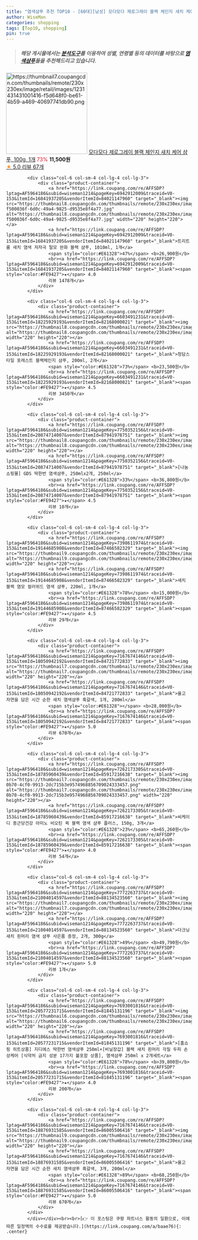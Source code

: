 ```yaml
---
title: "염색샴푸 추천 TOP10 - [60대][남성] 모다모다 제로그레이 블랙 체인지 새치 케어 샴푸, 100g, 1개"
author: WiseMan
categories: shopping
tags: [Top10, shopping]
pin: true
---
```


> ##### 해당 게시물에서는 [**분석도구**](https://itemscout.io/)를 이용하여 **성별**, **연령별** 등의 데이터를 바탕으로 [**염색샴푸**](https://link.coupang.com/a/baae76)들을 추천해드리고 있습니다.
<div class="container"><div class="row">
            <div class="col-6 col-sm-4 col-lg-4 col-lg-3">
                <div class="product-container">
                    <a href="https://link.coupang.com/re/AFFSDP?lptag=AF5964186&subid=wiseman1214&pageKey=7662319445&traceid=V0-153&itemId=20417094512&vendorItemId=87498867415" target="_blank"><img src="https://thumbnail7.coupangcdn.com/thumbnails/remote/230x230ex/image/retail/images/1231431431001416-f5d648f0-be61-4b59-a469-40697741db90.png" alt="https://thumbnail7.coupangcdn.com/thumbnails/remote/230x230ex/image/retail/images/1231431431001416-f5d648f0-be61-4b59-a469-40697741db90.png" width="220" height="220"></a>
                    <a href="https://link.coupang.com/re/AFFSDP?lptag=AF5964186&subid=wiseman1214&pageKey=7662319445&traceid=V0-153&itemId=20417094512&vendorItemId=87498867415" target="_blank">모다모다 제로그레이 블랙 체인지 새치 케어 샴푸, 100g, 1개</a>
                    <span style="color:#E61328">73%</span> <b>11,500원</b>
                    <br><a href="https://link.coupang.com/re/AFFSDP?lptag=AF5964186&subid=wiseman1214&pageKey=7662319445&traceid=V0-153&itemId=20417094512&vendorItemId=87498867415" target="_blank"><span style="color:#FE9427">★</span> 5.0
                    리뷰 67개</a>
                </div>
            </div>
            
            <div class="col-6 col-sm-4 col-lg-4 col-lg-3">
                <div class="product-container">
                    <a href="https://link.coupang.com/re/AFFSDP?lptag=AF5964186&subid=wiseman1214&pageKey=6942912009&traceid=V0-153&itemId=16841937205&vendorItemId=84021147960" target="_blank"><img src="https://thumbnail8.coupangcdn.com/thumbnails/remote/230x230ex/image/retail/images/5732637157030472-f500036f-6d0c-49a4-9825-d9535e8f4a77.jpg" alt="https://thumbnail8.coupangcdn.com/thumbnails/remote/230x230ex/image/retail/images/5732637157030472-f500036f-6d0c-49a4-9825-d9535e8f4a77.jpg" width="220" height="220"></a>
                    <a href="https://link.coupang.com/re/AFFSDP?lptag=AF5964186&subid=wiseman1214&pageKey=6942912009&traceid=V0-153&itemId=16841937205&vendorItemId=84021147960" target="_blank">트리트룸 새치 염색 저자극 탈모 완화 블랙 샴푸, 1010ml, 1개</a>
                    <span style="color:#E61328">47%</span> <b>26,900원</b>
                    <br><a href="https://link.coupang.com/re/AFFSDP?lptag=AF5964186&subid=wiseman1214&pageKey=6942912009&traceid=V0-153&itemId=16841937205&vendorItemId=84021147960" target="_blank"><span style="color:#FE9427">★</span> 4.0
                    리뷰 1478개</a>
                </div>
            </div>
            
            <div class="col-6 col-sm-4 col-lg-4 col-lg-3">
                <div class="product-container">
                    <a href="https://link.coupang.com/re/AFFSDP?lptag=AF5964186&subid=wiseman1214&pageKey=6603491231&traceid=V0-153&itemId=18225929193&vendorItemId=82168000021" target="_blank"><img src="https://thumbnail8.coupangcdn.com/thumbnails/remote/230x230ex/image/vendor_inventory/c1bc/f0e8c24d2e80faca2bee7de7ebae97a813149a5879a0367f02508540c058.jpg" alt="https://thumbnail8.coupangcdn.com/thumbnails/remote/230x230ex/image/vendor_inventory/c1bc/f0e8c24d2e80faca2bee7de7ebae97a813149a5879a0367f02508540c058.jpg" width="220" height="220"></a>
                    <a href="https://link.coupang.com/re/AFFSDP?lptag=AF5964186&subid=wiseman1214&pageKey=6603491231&traceid=V0-153&itemId=18225929193&vendorItemId=82168000021" target="_blank">청담스타일 포레스트 블랙체인지 샴푸, 200ml, 2개</a>
                    <span style="color:#E61328">73%</span> <b>23,500원</b>
                    <br><a href="https://link.coupang.com/re/AFFSDP?lptag=AF5964186&subid=wiseman1214&pageKey=6603491231&traceid=V0-153&itemId=18225929193&vendorItemId=82168000021" target="_blank"><span style="color:#FE9427">★</span> 4.5
                    리뷰 3450개</a>
                </div>
            </div>
            
            <div class="col-6 col-sm-4 col-lg-4 col-lg-3">
                <div class="product-container">
                    <a href="https://link.coupang.com/re/AFFSDP?lptag=AF5964186&subid=wiseman1214&pageKey=7750352156&traceid=V0-153&itemId=20874714007&vendorItemId=87941978751" target="_blank"><img src="https://thumbnail8.coupangcdn.com/thumbnails/remote/230x230ex/image/vendor_inventory/bd1f/5366adbe0e9e3208da96d5a798c31996771d6b65d88cdaf9cdeb230bb025.jpg" alt="https://thumbnail8.coupangcdn.com/thumbnails/remote/230x230ex/image/vendor_inventory/bd1f/5366adbe0e9e3208da96d5a798c31996771d6b65d88cdaf9cdeb230bb025.jpg" width="220" height="220"></a>
                    <a href="https://link.coupang.com/re/AFFSDP?lptag=AF5964186&subid=wiseman1214&pageKey=7750352156&traceid=V0-153&itemId=20874714007&vendorItemId=87941978751" target="_blank">[나눔쇼핑몰] GDS 딱한번 염색샴푸, 250mlx2개, 250ml</a>
                    <span style="color:#E61328">33%</span> <b>36,800원</b>
                    <br><a href="https://link.coupang.com/re/AFFSDP?lptag=AF5964186&subid=wiseman1214&pageKey=7750352156&traceid=V0-153&itemId=20874714007&vendorItemId=87941978751" target="_blank"><span style="color:#FE9427">★</span> 4.5
                    리뷰 10개</a>
                </div>
            </div>
            
            <div class="col-6 col-sm-4 col-lg-4 col-lg-3">
                <div class="product-container">
                    <a href="https://link.coupang.com/re/AFFSDP?lptag=AF5964186&subid=wiseman1214&pageKey=7398611974&traceid=V0-153&itemId=19144685908&vendorItemId=87466582329" target="_blank"><img src="https://thumbnail9.coupangcdn.com/thumbnails/remote/230x230ex/image/vendor_inventory/15bb/f2030ba6b0a833453404950bdc7d5d07179616d3e29fc05110b269bce5ab.jpg" alt="https://thumbnail9.coupangcdn.com/thumbnails/remote/230x230ex/image/vendor_inventory/15bb/f2030ba6b0a833453404950bdc7d5d07179616d3e29fc05110b269bce5ab.jpg" width="220" height="220"></a>
                    <a href="https://link.coupang.com/re/AFFSDP?lptag=AF5964186&subid=wiseman1214&pageKey=7398611974&traceid=V0-153&itemId=19144685908&vendorItemId=87466582329" target="_blank">새치 블랙 염모 컬러위드 염색 샴푸, 220ml, 1개</a>
                    <span style="color:#E61328">78%</span> <b>15,000원</b>
                    <br><a href="https://link.coupang.com/re/AFFSDP?lptag=AF5964186&subid=wiseman1214&pageKey=7398611974&traceid=V0-153&itemId=19144685908&vendorItemId=87466582329" target="_blank"><span style="color:#FE9427">★</span> 4.5
                    리뷰 29개</a>
                </div>
            </div>
            
            <div class="col-6 col-sm-4 col-lg-4 col-lg-3">
                <div class="product-container">
                    <a href="https://link.coupang.com/re/AFFSDP?lptag=AF5964186&subid=wiseman1214&pageKey=7167674146&traceid=V0-153&itemId=18050942192&vendorItemId=84721772833" target="_blank"><img src="https://thumbnail7.coupangcdn.com/thumbnails/remote/230x230ex/image/vendor_inventory/441a/28ebc610717829e147b2acdcce52adfe4509e4cde326eb522943130da6c7.jpg" alt="https://thumbnail7.coupangcdn.com/thumbnails/remote/230x230ex/image/vendor_inventory/441a/28ebc610717829e147b2acdcce52adfe4509e4cde326eb522943130da6c7.jpg" width="220" height="220"></a>
                    <a href="https://link.coupang.com/re/AFFSDP?lptag=AF5964186&subid=wiseman1214&pageKey=7167674146&traceid=V0-153&itemId=18050942192&vendorItemId=84721772833" target="_blank">율고 자연을 담은 시간 순한 새치 염색샴푸 흑갈색, 1개, 200ml</a>
                    <span style="color:#E61328"></span> <b>28,000원</b>
                    <br><a href="https://link.coupang.com/re/AFFSDP?lptag=AF5964186&subid=wiseman1214&pageKey=7167674146&traceid=V0-153&itemId=18050942192&vendorItemId=84721772833" target="_blank"><span style="color:#FE9427">★</span> 5.0
                    리뷰 670개</a>
                </div>
            </div>
            
            <div class="col-6 col-sm-4 col-lg-4 col-lg-3">
                <div class="product-container">
                    <a href="https://link.coupang.com/re/AFFSDP?lptag=AF5964186&subid=wiseman1214&pageKey=7262173305&traceid=V0-153&itemId=18785960439&vendorItemId=85917216638" target="_blank"><img src="https://thumbnail7.coupangcdn.com/thumbnails/remote/230x230ex/image/retail/images/205cfbf4-0b70-4cf0-9913-2dc715b3e9574968856709024333457.png" alt="https://thumbnail7.coupangcdn.com/thumbnails/remote/230x230ex/image/retail/images/205cfbf4-0b70-4cf0-9913-2dc715b3e9574968856709024333457.png" width="220" height="220"></a>
                    <a href="https://link.coupang.com/re/AFFSDP?lptag=AF5964186&subid=wiseman1214&pageKey=7262173305&traceid=V0-153&itemId=18785960439&vendorItemId=85917216638" target="_blank">씨케이디 종근당건강 아미노 비오틴 퀵 블랙 염색 샴푸 플러스, 150g, 3개</a>
                    <span style="color:#E61328">23%</span> <b>65,260원</b>
                    <br><a href="https://link.coupang.com/re/AFFSDP?lptag=AF5964186&subid=wiseman1214&pageKey=7262173305&traceid=V0-153&itemId=18785960439&vendorItemId=85917216638" target="_blank"><span style="color:#FE9427">★</span> 4.0
                    리뷰 54개</a>
                </div>
            </div>
            
            <div class="col-6 col-sm-4 col-lg-4 col-lg-3">
                <div class="product-container">
                    <a href="https://link.coupang.com/re/AFFSDP?lptag=AF5964186&subid=wiseman1214&pageKey=7772263737&traceid=V0-153&itemId=21004014597&vendorItemId=88134523560" target="_blank"><img src="https://thumbnail7.coupangcdn.com/thumbnails/remote/230x230ex/image/vendor_inventory/1a09/ad89d9e0b45871e97b30c0e890a8eecba58b7941f83bad7112a36336e36f.png" alt="https://thumbnail7.coupangcdn.com/thumbnails/remote/230x230ex/image/vendor_inventory/1a09/ad89d9e0b45871e97b30c0e890a8eecba58b7941f83bad7112a36336e36f.png" width="220" height="220"></a>
                    <a href="https://link.coupang.com/re/AFFSDP?lptag=AF5964186&subid=wiseman1214&pageKey=7772263737&traceid=V0-153&itemId=21004014597&vendorItemId=88134523560" target="_blank">다크닝 새치 흰머리 염색 샴푸 사은품 증정, 2개, 300g</a>
                    <span style="color:#E61328">49%</span> <b>49,790원</b>
                    <br><a href="https://link.coupang.com/re/AFFSDP?lptag=AF5964186&subid=wiseman1214&pageKey=7772263737&traceid=V0-153&itemId=21004014597&vendorItemId=88134523560" target="_blank"><span style="color:#FE9427">★</span> 5.0
                    리뷰 1개</a>
                </div>
            </div>
            
            <div class="col-6 col-sm-4 col-lg-4 col-lg-3">
                <div class="product-container">
                    <a href="https://link.coupang.com/re/AFFSDP?lptag=AF5964186&subid=wiseman1214&pageKey=7693001816&traceid=V0-153&itemId=20577231715&vendorItemId=81845131196" target="_blank"><img src="https://thumbnail6.coupangcdn.com/thumbnails/remote/230x230ex/image/vendor_inventory/afa2/40d359c26eac9ff956f30db33ebd4f855392ac38c202b2ef3f70e0d6732e.jpg" alt="https://thumbnail6.coupangcdn.com/thumbnails/remote/230x230ex/image/vendor_inventory/afa2/40d359c26eac9ff956f30db33ebd4f855392ac38c202b2ef3f70e0d6732e.jpg" width="220" height="220"></a>
                    <a href="https://link.coupang.com/re/AFFSDP?lptag=AF5964186&subid=wiseman1214&pageKey=7693001816&traceid=V0-153&itemId=20577231715&vendorItemId=81845131196" target="_blank">[홈쇼핑 히트상품] 지디에스 딱한번 염색샴푸 250ml+[비닐장갑] 블랙 새치 흰머리 각질 두피 손상케어 [식약처 금지 성분 17가지 불포함 상품], 염색샴푸 250ml x 2개세트</a>
                    <span style="color:#E61328">78%</span> <b>39,800원</b>
                    <br><a href="https://link.coupang.com/re/AFFSDP?lptag=AF5964186&subid=wiseman1214&pageKey=7693001816&traceid=V0-153&itemId=20577231715&vendorItemId=81845131196" target="_blank"><span style="color:#FE9427">★</span> 4.0
                    리뷰 200개</a>
                </div>
            </div>
            
            <div class="col-6 col-sm-4 col-lg-4 col-lg-3">
                <div class="product-container">
                    <a href="https://link.coupang.com/re/AFFSDP?lptag=AF5964186&subid=wiseman1214&pageKey=7167674146&traceid=V0-153&itemId=18876931585&vendorItemId=86005506416" target="_blank"><img src="https://thumbnail9.coupangcdn.com/thumbnails/remote/230x230ex/image/vendor_inventory/653c/099bebf1d290359672c1c5182dfcfbddada461d6479bce725eab181add41.jpg" alt="https://thumbnail9.coupangcdn.com/thumbnails/remote/230x230ex/image/vendor_inventory/653c/099bebf1d290359672c1c5182dfcfbddada461d6479bce725eab181add41.jpg" width="220" height="220"></a>
                    <a href="https://link.coupang.com/re/AFFSDP?lptag=AF5964186&subid=wiseman1214&pageKey=7167674146&traceid=V0-153&itemId=18876931585&vendorItemId=86005506416" target="_blank">율고 자연을 담은 시간 순한 새치 염색샴푸 흑갈색, 3개, 200ml</a>
                    <span style="color:#E61328">89%</span> <b>68,250원</b>
                    <br><a href="https://link.coupang.com/re/AFFSDP?lptag=AF5964186&subid=wiseman1214&pageKey=7167674146&traceid=V0-153&itemId=18876931585&vendorItemId=86005506416" target="_blank"><span style="color:#FE9427">★</span> 5.0
                    리뷰 670개</a>
                </div>
            </div>
            </div></div><br><br>[👉 이 포스팅은 쿠팡 파트너스 활동의 일환으로, 이에 따른 일정액의 수수료를 제공받습니다.](https://link.coupang.com/a/baae76){: .center}